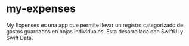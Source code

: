 # my-expenses
My Expenses es una app que permite llevar un registro categorizado de gastos guardados en hojas individuales. Esta desarrollada con SwiftUI y Swift Data. 
